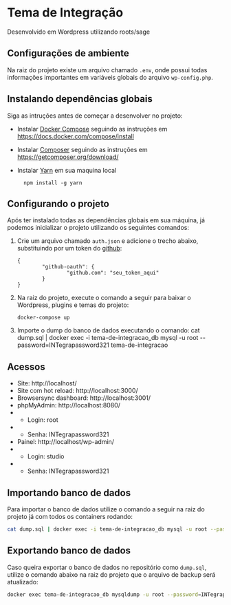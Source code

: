 # Tema de Integração

Desenvolvido em Wordpress utilizando roots/sage

## Configurações de ambiente

Na raiz do projeto existe um arquivo chamado `.env`, onde possui todas informações importantes em variáveis globais do arquivo `wp-config.php`.

## Instalando dependências globais

Siga as intruções antes de começar a desenvolver no projeto:

- Instalar [Docker Compose](https://docs.docker.com/compose/install) seguindo as instruções em https://docs.docker.com/compose/install
- Instalar [Composer](https://getcomposer.org/download) seguindo as instruções em https://getcomposer.org/download/
- Instalar [Yarn](https://classic.yarnpkg.com/en/docs/install) em sua maquina local

        npm install -g yarn

## Configurando o projeto

Após ter instalado todas as dependências globais em sua máquina, já podemos inicializar o projeto utilizando os seguintes comandos:

1.  Crie um arquivo chamado `auth.json` e adicione o trecho abaixo, substituindo por um token do [github](https://github.com/settings/tokens):

        {
                "github-oauth": {
                        "github.com": "seu_token_aqui"
                }
        }

2.  Na raiz do projeto, execute o comando a seguir para baixar o Wordpress, plugins e temas do projeto:

        docker-compose up

3.  Importe o dump do banco de dados executando o comando:
    cat dump.sql | docker exec -i tema-de-integracao_db mysql -u root --password=INTegrapassword321 tema-de-integracao

## Acessos

- Site: http://localhost/
- Site com hot reload: http://localhost:3000/
- Browsersync dashboard: http://localhost:3001/
- phpMyAdmin: http://localhost:8080/
- - Login: root
- - Senha: INTegrapassword321
- Painel: http://localhost/wp-admin/
- - Login: studio
- - Senha: INTegrapassword321

## Importando banco de dados

Para importar o banco de dados utilize o comando a seguir na raiz do projeto já com todos os containers rodando:

```sh
cat dump.sql | docker exec -i tema-de-integracao_db mysql -u root --password=INTegrapassword321 tema-de-integracao
```

## Exportando banco de dados

Caso queira exportar o banco de dados no repositório como `dump.sql`, utilize o comando abaixo na raiz do projeto que o arquivo de backup será atualizado:

```sh
docker exec tema-de-integracao_db mysqldump -u root --password=INTegrapassword321 tema-de-integracao > dump.sql
```
